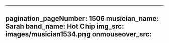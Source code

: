 ------
pagination_pageNumber: 1506
musician_name: Sarah
band_name: Hot Chip
img_src: images/musician1534.png
onmouseover_src: 
------